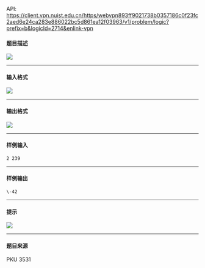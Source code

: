 API: https://client.vpn.nuist.edu.cn/https/webvpn893ff9021738b0357186c0f23fc2aed6e24ca283e886022bc5d861ea12f03963/v1/problem/logic?prefix=b&logicId=2714&enlink-vpn

#### 题目描述

![](../file/2714_0.gif)

---

#### 输入格式

![](../file/2714_0.gif)

---

#### 输出格式

![](../file/2714_0.gif)

---

#### 样例输入
```
2 239

```

---

#### 样例输出
```
\-42

```

---

#### 提示

![](../file/2714_0.gif)

---

#### 题目来源

PKU 3531